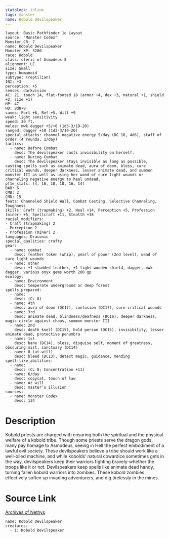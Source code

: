 ```yaml
---
statblock: inline
tags: monster
name: Kobold Devilspeaker
---
```

```statblock
layout: Basic Pathfinder 1e Layout
source: "Monster Codex"
Monster_CR: 7
name: Kobold Devilspeaker
Monster_XP: 3200
race: Kobold
class: cleric of Asmodeus 8
alignment: LE
size: Small
type: humanoid
subtype: (reptilian)
INI: +3
perception: +5
senses: darkvision
AC: 21, touch 14, flat-footed 18 (armor +4, dex +3, natural +1, shield +2, size +1)
HP: 47
HD: 8d8+8
saves: Fort +6, Ref +5, Will +9
weak: light sensitivity
speed: 30 ft.
melee: mwk dagger +5/+0 (1d3-3/19-20)
ranged: dagger +10 (1d3-3/19-20)
special_attacks: channel negative energy 5/day (DC 16, 4d6), staff of order (4 rounds, 1/day)
tactics:
  - name: Before Combat
    desc: The devilspeaker casts invisibility on herself.
  - name: During Combat
    desc: The devilspeaker stays invisible as long as possible, casting spells such as animate dead, aura of doom, bless, cure critical wounds, deeper darkness, lesser animate dead, and summon monster III as well as using her wand of cure light wounds or channeling negative energy to heal undead.
pf1e_stats: [4, 16, 10, 10, 16, 14]
BAB: 6
CMB: 2
CMD: 15
feats: Channeled Shield Wall, Combat Casting, Selective Channeling, Toughness
skills: Craft (trapmaking) +2, Heal +14, Perception +5, Profession (miner) +5, Spellcraft +11, Stealth +18
racial_modifiers:
- Craft (trapmaking) 2
- Perception 2
- Profession (miner) 2
languages: Draconic
special_qualities: crafty
gear:
  - name: combat
    desc: feather token (whip), pearl of power (2nd level), wand of cure light wounds
  - name: other
    desc: +1 studded leather, +1 light wooden shield, dagger, mwk dagger, various onyx gems worth 200 gp
ecology:
  - name: Environment
    desc: temperate underground or deep forest
spells_prepared:
  - name:
    desc: (CL 8)
  - name: 4th
    desc: aura of doom (DC17), confusion (DC17), cure critical wounds
  - name: 3rd
    desc: animate dead, blindness/deafness (DC16), deeper darkness, magic circle against chaos, summon monster III
  - name: 2nd
    desc: death knell (DC15), hold person (DC15), invisibility, lesser animate dead, protective penumbra
  - name: 1st
    desc: bane (DC14), bless, disguise self, moment of greatness, obscuring mist, sanctuary (DC14)
  - name: 0 (at-will)
    desc: bleed (DC13), detect magic, guidance, mending
spell-like_abilities:
  - name:
    desc: (CL 8; Concentration +11)
  - name: 6/day
    desc: copycat, touch of law
  - name: At will
    desc: master’s illusion
sources:
  - name: Monster Codex
    desc: 134
```
# Description
Kobold priests are charged with ensuring both the spiritual and the physical welfare of a kobold tribe. Though some priests serve the dragon gods, many pay homage to Asmodeus, seeing in Hell the perfect embodiment of a lawful evil society. These devilspeakers believe a tribe should work like a well-oiled machine, and while kobolds’ natural cowardice sometimes gets in the way, devilspeakers keep their warriors fighting bravely-whether the troops like it or not. Devilspeakers keep spells like animate dead handy, turning fallen kobold warriors into zombies. These kobold zombies effectively soften up invading adventurers, and dig tirelessly in the mines.
# Source Link
[Archives of Nethys](https://aonprd.com/MonsterDisplay.aspx?ItemName=Kobold%20Devilspeaker)
```encounter-table
name: Kobold Devilspeaker
creatures:
  - 1: Kobold Devilspeaker
```
